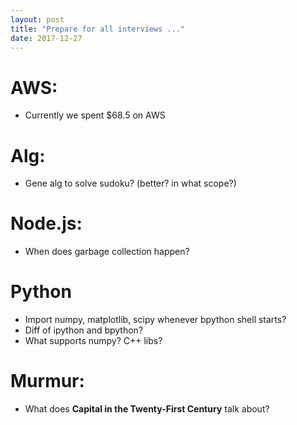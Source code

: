```yaml
---
layout: post
title: "Prepare for all interviews ..."
date: 2017-12-27
---
```


# AWS:
- Currently we spent $68.5 on AWS

# Alg:
- Gene alg to solve sudoku? (better? in what scope?)

# Node.js:
- When does garbage collection happen?

# Python
- Import numpy, matplotlib, scipy whenever bpython shell starts?
- Diff of ipython and bpython?
- What supports numpy? C++ libs?

# Murmur:
- What does __Capital in the Twenty-First Century__ talk about?
